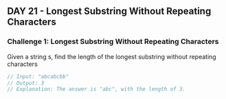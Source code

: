 ## DAY 21 - Longest Substring Without Repeating Characters

### Challenge 1: Longest Substring Without Repeating Characters

Given a string s, find the length of the longest substring without repeating characters

```js
// Input: "abcabcbb"
// Output: 3
// Explanation: The answer is "abc", with the length of 3.
```
